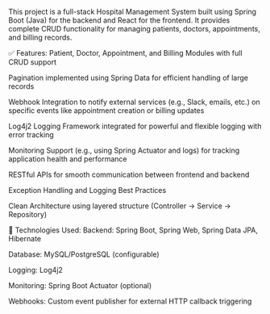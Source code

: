This project is a full-stack Hospital Management System built using Spring Boot (Java) for the backend and React for the frontend. It provides complete CRUD functionality for managing patients, doctors, appointments, and billing records.

✅ Features:
Patient, Doctor, Appointment, and Billing Modules with full CRUD support

Pagination implemented using Spring Data for efficient handling of large records

Webhook Integration to notify external services (e.g., Slack, emails, etc.) on specific events like appointment creation or billing updates

Log4j2 Logging Framework integrated for powerful and flexible logging with error tracking

Monitoring Support (e.g., using Spring Actuator and logs) for tracking application health and performance

RESTful APIs for smooth communication between frontend and backend

Exception Handling and Logging Best Practices

Clean Architecture using layered structure (Controller → Service → Repository)

🚀 Technologies Used:
Backend: Spring Boot, Spring Web, Spring Data JPA, Hibernate

Database: MySQL/PostgreSQL (configurable)

Logging: Log4j2

Monitoring: Spring Boot Actuator (optional)

Webhooks: Custom event publisher for external HTTP callback triggering
